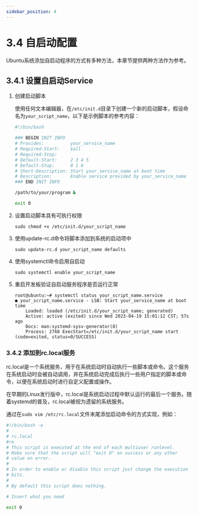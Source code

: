 ```yaml
---
sidebar_position: 4
---
```


# 3.4 自启动配置
Ubuntu系统添加自启动程序的方式有多种方法，本章节提供两种方法作为参考。

## 3.4.1 设置自启动Service

1. 创建启动脚本

   使用任何文本编辑器，在`/etc/init.d`目录下创建一个新的启动脚本，假设命名为`your_script_name`，以下是示例脚本的参考内容：

   ```bash
   #!/bin/bash
   
   ### BEGIN INIT INFO
   # Provides:          your_service_name
   # Required-Start:    $all
   # Required-Stop:     
   # Default-Start:     2 3 4 5
   # Default-Stop:      0 1 6
   # Short-Description: Start your_service_name at boot time
   # Description:       Enable service provided by your_service_name
   ### END INIT INFO
   
   /path/to/your/program &
   
   exit 0
   ```

2. 设置启动脚本具有可执行权限

   ```
   sudo chmod +x /etc/init.d/your_script_name
   ```

3. 使用update-rc.d命令将脚本添加到系统的启动项中

   ```
   sudo update-rc.d your_script_name defaults
   ```

   

4. 使用systemctl命令启用自启动

   ```
   sudo systemctl enable your_script_name
   ```

5. 重启开发板验证自启动服务程序是否运行正常

    ```
    root@ubuntu:~# systemctl status your_script_name.service 
    ● your_script_name.service - LSB: Start your_service_name at boot time
        Loaded: loaded (/etc/init.d/your_script_name; generated)
        Active: active (exited) since Wed 2023-04-19 15:01:12 CST; 57s ago
        Docs: man:systemd-sysv-generator(8)
        Process: 2768 ExecStart=/etc/init.d/your_script_name start (code=exited, status=0/SUCCESS)
    ```



### 3.4.2 添加到rc.local服务

rc.local是一个系统服务，用于在系统启动时自动执行一些脚本或命令。这个服务在系统启动时会被自动调用，并在系统启动完成后执行一些用户指定的脚本或命令，以便在系统启动时进行自定义配置或操作。

在早期的Linux发行版中，rc.local是系统启动过程中默认运行的最后一个服务。随着systemd的普及，rc.local被视为遗留的系统服务。

通过在`sudo vim /etc/rc.local`文件末尾添加启动命令的方式实现，例如：

```bash
#!/bin/bash -e
#
# rc.local
#re
# This script is executed at the end of each multiuser runlevel.
# Make sure that the script will "exit 0" on success or any other
# value on error.
#
# In order to enable or disable this script just change the execution
# bits.
#
# By default this script does nothing.

# Insert what you need

exit 0
```

